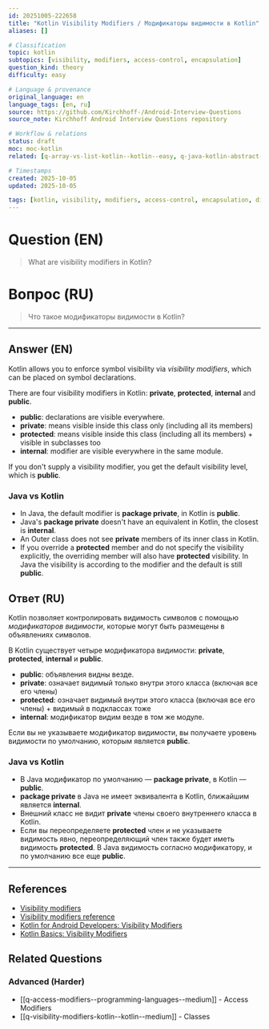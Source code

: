 ```yaml
---
id: 20251005-222658
title: "Kotlin Visibility Modifiers / Модификаторы видимости в Kotlin"
aliases: []

# Classification
topic: kotlin
subtopics: [visibility, modifiers, access-control, encapsulation]
question_kind: theory
difficulty: easy

# Language & provenance
original_language: en
language_tags: [en, ru]
source: https://github.com/Kirchhoff-/Android-Interview-Questions
source_note: Kirchhoff Android Interview Questions repository

# Workflow & relations
status: draft
moc: moc-kotlin
related: [q-array-vs-list-kotlin--kotlin--easy, q-java-kotlin-abstract-classes-difference--programming-languages--medium, q-coroutine-memory-leaks--kotlin--hard]

# Timestamps
created: 2025-10-05
updated: 2025-10-05

tags: [kotlin, visibility, modifiers, access-control, encapsulation, difficulty/easy]
---
```

# Question (EN)
> What are visibility modifiers in Kotlin?
# Вопрос (RU)
> Что такое модификаторы видимости в Kotlin?

---

## Answer (EN)

Kotlin allows you to enforce symbol visibility via *visibility modifiers*, which can be placed on symbol declarations.

There are four visibility modifiers in Kotlin: **private**, **protected**, **internal** and **public**.

- **public**: declarations are visible everywhere.
- **private**: means visible inside this class only (including all its members)
- **protected**: means visible inside this class (including all its members) + visible in subclasses too
- **internal**: modifier are visible everywhere in the same module.

If you don't supply a visibility modifier, you get the default visibility level, which is **public**.

### Java vs Kotlin

- In Java, the default modifier is **package private**, in Kotlin is **public**.
- Java's **package private** doesn't have an equivalent in Kotlin, the closest is **internal**.
- An Outer class does not see **private** members of its inner class in Kotlin.
- If you override a **protected** member and do not specify the visibility explicitly, the overriding member will also have **protected** visibility. In Java the visibility is according to the modifier and the default is still **public**.

## Ответ (RU)

Kotlin позволяет контролировать видимость символов с помощью *модификаторов видимости*, которые могут быть размещены в объявлениях символов.

В Kotlin существует четыре модификатора видимости: **private**, **protected**, **internal** и **public**.

- **public**: объявления видны везде.
- **private**: означает видимый только внутри этого класса (включая все его члены)
- **protected**: означает видимый внутри этого класса (включая все его члены) + видимый в подклассах тоже
- **internal**: модификатор видим везде в том же модуле.

Если вы не указываете модификатор видимости, вы получаете уровень видимости по умолчанию, которым является **public**.

### Java vs Kotlin

- В Java модификатор по умолчанию — **package private**, в Kotlin — **public**.
- **package private** в Java не имеет эквивалента в Kotlin, ближайшим является **internal**.
- Внешний класс не видит **private** члены своего внутреннего класса в Kotlin.
- Если вы переопределяете **protected** член и не указываете видимость явно, переопределяющий член также будет иметь видимость **protected**. В Java видимость согласно модификатору, и по умолчанию все еще **public**.

---

## References
- [Visibility modifiers](https://kotlinlang.org/docs/tutorials/kotlin-for-py/visibility-modifiers.html)
- [Visibility modifiers reference](https://kotlinlang.org/docs/reference/visibility-modifiers.html)
- [Kotlin for Android Developers: Visibility Modifiers](https://medium.com/mindorks/kotlin-for-android-developers-visibility-modifiers-8d8a3b84d298)
- [Kotlin Basics: Visibility Modifiers](https://medium.com/@HugoMatilla/kotlin-basics-visibility-modifiers-public-internal-protected-and-private-c3bf972aee11)

## Related Questions

### Advanced (Harder)
- [[q-access-modifiers--programming-languages--medium]] - Access Modifiers
- [[q-visibility-modifiers-kotlin--kotlin--medium]] - Classes
